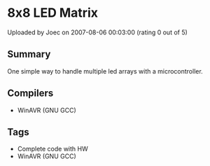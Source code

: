 # 8x8 LED Matrix

Uploaded by Joec on 2007-08-06 00:03:00 (rating 0 out of 5)

## Summary

One simple way to handle multiple led arrays with a microcontroller.

## Compilers

- WinAVR (GNU GCC)

## Tags

- Complete code with HW
- WinAVR (GNU GCC)
